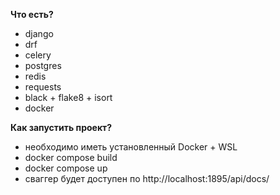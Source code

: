 

**Что есть?**
- django
- drf
- celery
- postgres
- redis
- requests
- black + flake8 + isort
- docker

**Как запустить проект?**
- необходимо иметь установленный Docker + WSL
- docker compose build
- docker compose up
- сваггер будет доступен по http://localhost:1895/api/docs/